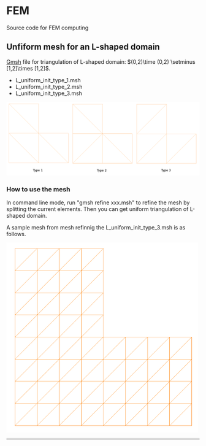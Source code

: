 # FEM
Source code for FEM computing


<h2>Unfiform mesh for an L-shaped domain</h2>
<a href="http://gmsh.info/">Gmsh</a> file for  triangulation of L-shaped domain: $(0,2)\time (0,2) \setminus [1,2]\times [1,2]$.

<ul>
<li> L_uniform_init_type_1.msh
<li> L_uniform_init_type_2.msh
<li> L_uniform_init_type_3.msh
</ul>

<img src="https://github.com/xfliu/FEM/blob/master/sample_of_initial_mesh.png">

<h3>How to use the mesh</h3>

In command line mode, run "gmsh refine xxx.msh" to refine the mesh by splitting the current elements. Then you can get
uniform triangulation of L-shaped domain.

A sample mesh from mesh refinnig the L_uniform_init_type_3.msh is as follows.

<img src="https://github.com/xfliu/FEM/blob/master/L_uniform_init_type_3_dense_mesh.png" width="500px">


<hr>
